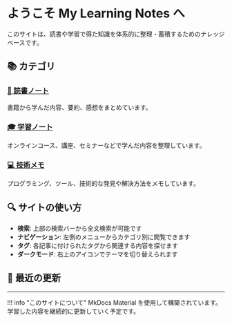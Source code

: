 # ようこそ My Learning Notes へ

このサイトは、読書や学習で得た知識を体系的に整理・蓄積するためのナレッジベースです。

## 📚 カテゴリ

### [📖 読書ノート](books/index.md)
書籍から学んだ内容、要約、感想をまとめています。

### [🎓 学習ノート](learning/index.md)
オンラインコース、講座、セミナーなどで学んだ内容を整理しています。

### [💻 技術メモ](tech/index.md)
プログラミング、ツール、技術的な発見や解決方法をメモしています。

## 🔍 サイトの使い方

- **検索**: 上部の検索バーから全文検索が可能です
- **ナビゲーション**: 左側のメニューからカテゴリ別に閲覧できます
- **タグ**: 各記事に付けられたタグから関連する内容を探せます
- **ダークモード**: 右上のアイコンでテーマを切り替えられます

## 📝 最近の更新

<!-- TODO: 最新の記事や更新情報をここに追加 -->

---

!!! info "このサイトについて"
    MkDocs Material を使用して構築されています。学習した内容を継続的に更新していく予定です。
